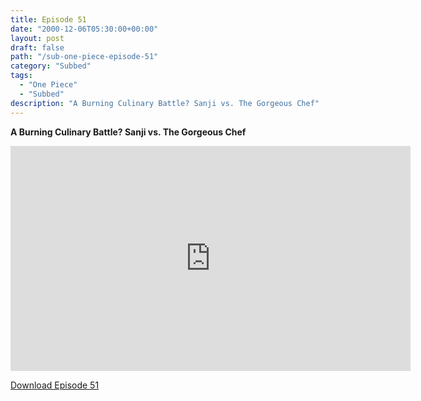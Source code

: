 ```yaml
---
title: Episode 51
date: "2000-12-06T05:30:00+00:00"
layout: post
draft: false
path: "/sub-one-piece-episode-51"
category: "Subbed"
tags:
  - "One Piece"
  - "Subbed"
description: "A Burning Culinary Battle? Sanji vs. The Gorgeous Chef"
---
```


**A Burning Culinary Battle? Sanji vs. The Gorgeous Chef**

<iframe width="640" height="360" src="https://www.fembed.com/v/8xvp-21qq97" frameborder="0" marginwidth=0 marginheight=0 scrolling=no allowfullscreen></iframe>

<a href="http://ouo.io/qs/eCodkFEQ?s=https://rapidvid.to/d/https://www.fembed.com/v/8xvp-21qq97">Download Episode 51</a>
